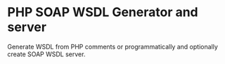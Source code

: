 # PHP SOAP WSDL Generator and server
Generate WSDL from PHP comments or programmatically and optionally create SOAP WSDL server.
